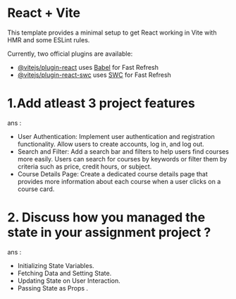 # React + Vite

This template provides a minimal setup to get React working in Vite with HMR and some ESLint rules.

Currently, two official plugins are available:

- [@vitejs/plugin-react](https://github.com/vitejs/vite-plugin-react/blob/main/packages/plugin-react/README.md) uses [Babel](https://babeljs.io/) for Fast Refresh
- [@vitejs/plugin-react-swc](https://github.com/vitejs/vite-plugin-react-swc) uses [SWC](https://swc.rs/) for Fast Refresh


# 1.Add atleast 3 project features 
ans : 
*  User Authentication: Implement user authentication and registration functionality. Allow users to create accounts, log in, and log out.
*  Search and Filter: Add a search bar and filters to help users find courses more easily. Users can search for courses by keywords or filter them by criteria such as price, credit hours, or subject.
* Course Details Page: Create a dedicated course details page that provides more information about each course when a user clicks on a course card.   
    

# 2. Discuss how you managed the state in your assignment project ?
   ans :
 * Initializing State Variables.
 * Fetching Data and Setting State.
 *  Updating State on User Interaction.
 * Passing State as Props . 
   
   
  
         

   

      
